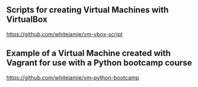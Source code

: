 ## Scripts for creating Virtual Machines with VirtualBox

https://github.com/whitejamie/vm-vbox-script

## Example of a Virtual Machine created with Vagrant for use with a Python bootcamp course
https://github.com/whitejamie/vm-python-bootcamp
